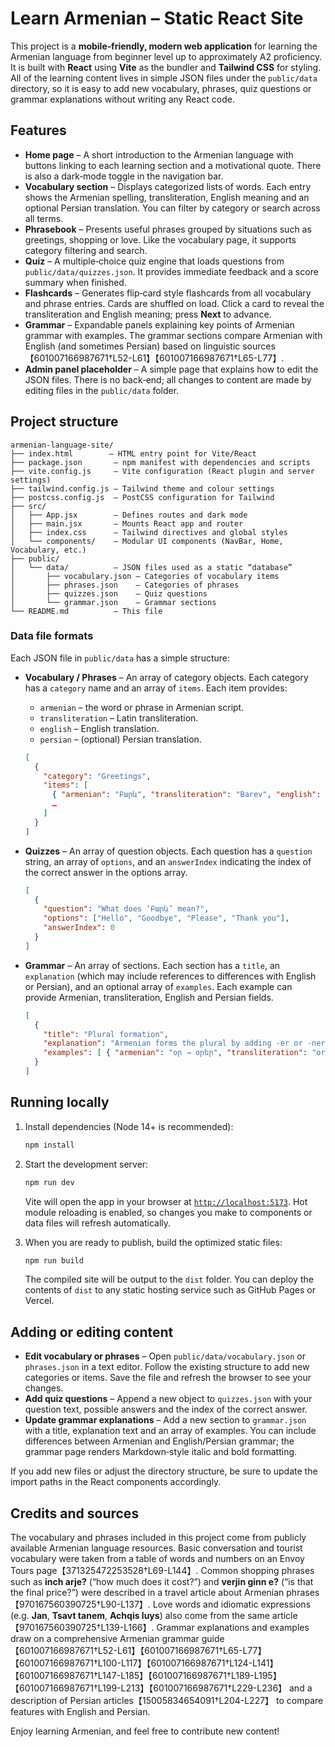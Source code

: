 # Learn Armenian – Static React Site

This project is a **mobile‑friendly, modern web application** for learning the Armenian language from beginner level up to approximately A2 proficiency.  It is built with **React** using **Vite** as the bundler and **Tailwind CSS** for styling.  All of the learning content lives in simple JSON files under the `public/data` directory, so it is easy to add new vocabulary, phrases, quiz questions or grammar explanations without writing any React code.

## Features

* **Home page** – A short introduction to the Armenian language with buttons linking to each learning section and a motivational quote.  There is also a dark‑mode toggle in the navigation bar.
* **Vocabulary section** – Displays categorized lists of words.  Each entry shows the Armenian spelling, transliteration, English meaning and an optional Persian translation.  You can filter by category or search across all terms.
* **Phrasebook** – Presents useful phrases grouped by situations such as greetings, shopping or love.  Like the vocabulary page, it supports category filtering and search.
* **Quiz** – A multiple‑choice quiz engine that loads questions from `public/data/quizzes.json`.  It provides immediate feedback and a score summary when finished.
* **Flashcards** – Generates flip‑card style flashcards from all vocabulary and phrase entries.  Cards are shuffled on load.  Click a card to reveal the transliteration and English meaning; press **Next** to advance.
* **Grammar** – Expandable panels explaining key points of Armenian grammar with examples.  The grammar sections compare Armenian with English (and sometimes Persian) based on linguistic sources【601007166987671†L52-L61】【601007166987671†L65-L77】.
* **Admin panel placeholder** – A simple page that explains how to edit the JSON files.  There is no back‑end; all changes to content are made by editing files in the `public/data` folder.

## Project structure

```
armenian-language-site/
├── index.html        – HTML entry point for Vite/React
├── package.json       – npm manifest with dependencies and scripts
├── vite.config.js     – Vite configuration (React plugin and server settings)
├── tailwind.config.js – Tailwind theme and colour settings
├── postcss.config.js  – PostCSS configuration for Tailwind
├── src/
│   ├── App.jsx        – Defines routes and dark mode
│   ├── main.jsx       – Mounts React app and router
│   ├── index.css      – Tailwind directives and global styles
│   └── components/    – Modular UI components (NavBar, Home, Vocabulary, etc.)
├── public/
│   └── data/          – JSON files used as a static “database”
│       ├── vocabulary.json – Categories of vocabulary items
│       ├── phrases.json    – Categories of phrases
│       ├── quizzes.json    – Quiz questions
│       └── grammar.json    – Grammar sections
└── README.md          – This file
```

### Data file formats

Each JSON file in `public/data` has a simple structure:

* **Vocabulary / Phrases** – An array of category objects.  Each category has a `category` name and an array of `items`.  Each item provides:
  * `armenian` – the word or phrase in Armenian script.
  * `transliteration` – Latin transliteration.
  * `english` – English translation.
  * `persian` – (optional) Persian translation.

  ```json
  [
    {
      "category": "Greetings",
      "items": [
        { "armenian": "Բարև", "transliteration": "Barev", "english": "Hello", "persian": "سلام" },
        …
      ]
    }
  ]
  ```

* **Quizzes** – An array of question objects.  Each question has a `question` string, an array of `options`, and an `answerIndex` indicating the index of the correct answer in the options array.

  ```json
  [
    {
      "question": "What does ‘Բարև’ mean?",
      "options": ["Hello", "Goodbye", "Please", "Thank you"],
      "answerIndex": 0
    }
  ]
  ```

* **Grammar** – An array of sections.  Each section has a `title`, an `explanation` (which may include references to differences with English or Persian), and an optional array of `examples`.  Each example can provide Armenian, transliteration, English and Persian fields.

  ```json
  [
    {
      "title": "Plural formation",
      "explanation": "Armenian forms the plural by adding -er or -ner depending on syllable count.",
      "examples": [ { "armenian": "օր → օրեր", "transliteration": "or → orer", "english": "day → days" } ]
    }
  ]
  ```

## Running locally

1. Install dependencies (Node 14+ is recommended):

   ```bash
   npm install
   ```

2. Start the development server:

   ```bash
   npm run dev
   ```

   Vite will open the app in your browser at [`http://localhost:5173`](http://localhost:5173).  Hot module reloading is enabled, so changes you make to components or data files will refresh automatically.

3. When you are ready to publish, build the optimized static files:

   ```bash
   npm run build
   ```

   The compiled site will be output to the `dist` folder.  You can deploy the contents of `dist` to any static hosting service such as GitHub Pages or Vercel.

## Adding or editing content

* **Edit vocabulary or phrases** – Open `public/data/vocabulary.json` or `phrases.json` in a text editor.  Follow the existing structure to add new categories or items.  Save the file and refresh the browser to see your changes.
* **Add quiz questions** – Append a new object to `quizzes.json` with your question text, possible answers and the index of the correct answer.
* **Update grammar explanations** – Add a new section to `grammar.json` with a title, explanation text and an array of examples.  You can include differences between Armenian and English/Persian grammar; the grammar page renders Markdown‑style italic and bold formatting.

If you add new files or adjust the directory structure, be sure to update the import paths in the React components accordingly.

## Credits and sources

The vocabulary and phrases included in this project come from publicly available Armenian language resources.  Basic conversation and tourist vocabulary were taken from a table of words and numbers on an Envoy Tours page【371325472253528†L69-L144】.  Common shopping phrases such as **inch arje?** (“how much does it cost?”) and **verjin ginn e?** (“is that the final price?”) were described in a travel article about Armenian phrases【970167560390725†L90-L137】.  Love words and idiomatic expressions (e.g. **Jan**, **Tsavt tanem**, **Achqis luys**) also come from the same article【970167560390725†L139-L166】.  Grammar explanations and examples draw on a comprehensive Armenian grammar guide【601007166987671†L52-L61】【601007166987671†L65-L77】【601007166987671†L100-L117】【601007166987671†L124-L141】【601007166987671†L147-L185】【601007166987671†L189-L195】【601007166987671†L199-L213】【601007166987671†L229-L236】 and a description of Persian articles【15005834654091†L204-L227】 to compare features with English and Persian.

Enjoy learning Armenian, and feel free to contribute new content!